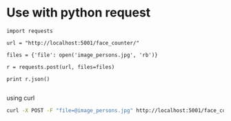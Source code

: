# Use with python request

```pyhon
import requests

url = "http://localhost:5001/face_counter/"

files = {'file': open('image_persons.jpg', 'rb')}

r = requests.post(url, files=files)

print r.json()


```


using curl

```bash
curl -X POST -F "file=@image_persons.jpg" http://localhost:5001/face_counter/ 

```
